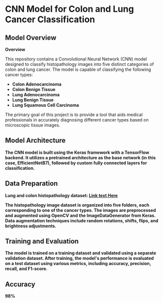 # CNN Model for Colon and Lung Cancer Classification

## Model Overview

**Overview**

This repository contains a Convolutional Neural Network (CNN) model designed to classify histopathology images into five distinct categories of colon and lung cancer. The model is capable of classifying the following cancer types:

- **Colon Adenocarcinoma**
- **Colon Benign Tissue**
- **Lung Adenocarcinoma**
- **Lung Benign Tissue**
- **Lung Squamous Cell Carcinoma**

The primary goal of this project is to provide a tool that aids medical professionals in accurately diagnosing different cancer types based on microscopic tissue images.

## Model Architecture

**The CNN model is built using the Keras framework with a TensorFlow backend. It utilizes a pretrained architecture as the base network (in this case, EfficientNetB7), followed by custom fully connected layers for classification.**

## Data Preparation

**Lung and colon histopathology dataset: [Link text Here](https://github.com/tampapath/lung_colon_image_set)**

**The histopathology image dataset is organized into five folders, each corresponding to one of the cancer types. The images are preprocessed and augmented using OpenCV and the ImageDataGenerator from Keras. Data augmentation techniques include random rotations, shifts, flips, and brightness adjustments.**

## Training and Evaluation

**The model is trained on a training dataset and validated using a separate validation dataset. After training, the model's performance is evaluated on a test dataset using various metrics, including accuracy, precision, recall, and F1-score.**

## Accuracy
**98%**
